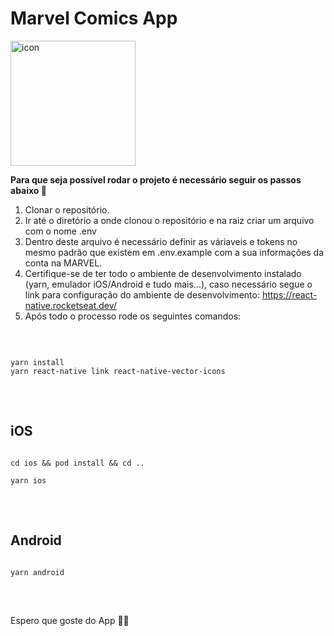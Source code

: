 # Marvel Comics App

<img src="https://i.ibb.co/wd9nhhp/icon.png" alt="icon" border="0" height="200px"></a>


<strong>Para que seja possível rodar o projeto é necessário seguir os passos abaixo  🚀</strong>

1.  Clonar o repositório.
2. Ir até o diretório a onde clonou o repositório e na raiz criar um arquivo com o nome .env
3. Dentro deste arquivo é necessário definir as váriaveis e tokens no mesmo padrão que existem em .env.example com a sua informações da conta na MARVEL.
4. Certifique-se de ter todo o ambiente de desenvolvimento instalado (yarn, emulador iOS/Android e tudo mais...), caso necessário segue o link para configuração do ambiente de desenvolvimento: <a style="color:#7e46c3; font-weight:500">https://react-native.rocketseat.dev/</a>
4. Após todo o processo rode os seguintes comandos:

<br />

<pre>
<code>
yarn install
yarn react-native link react-native-vector-icons
</code>
</pre>

<br />

## <b>iOS</b>
<pre>
<code>
cd ios && pod install && cd ..

yarn ios
</code>
</pre>

<br />

## <b>Android</B>
<pre>
<code>
yarn android
</code>
</pre>


<br />

Espero que goste do App 🥷🏼
